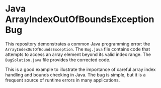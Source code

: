 # Java ArrayIndexOutOfBoundsException Bug

This repository demonstrates a common Java programming error: the `ArrayIndexOutOfBoundsException`.  The `Bug.java` file contains code that attempts to access an array element beyond its valid index range. The `BugSolution.java` file provides the corrected code.

This is a good example to illustrate the importance of careful array index handling and bounds checking in Java.  The bug is simple, but it is a frequent source of runtime errors in many applications.